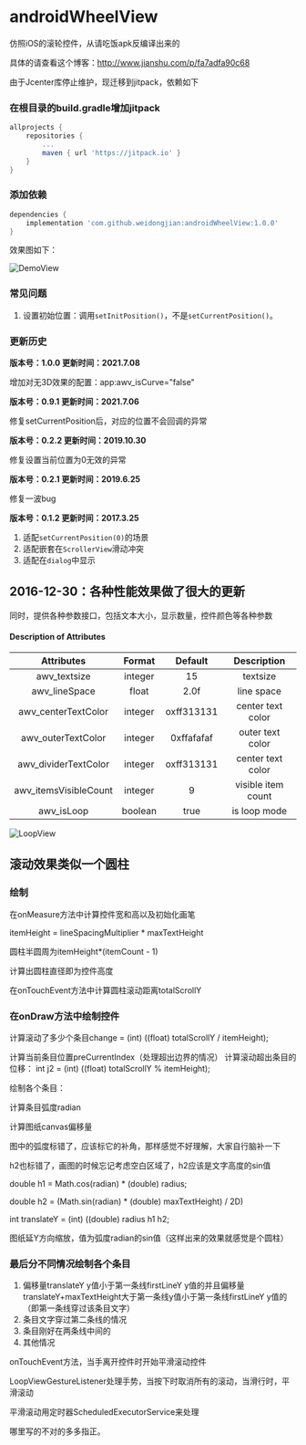 # androidWheelView
仿照iOS的滚轮控件，从请吃饭apk反编译出来的

具体的请查看这个博客：http://www.jianshu.com/p/fa7adfa90c68

由于Jcenter库停止维护，现迁移到jitpack，依赖如下
### 在根目录的build.gradle增加jitpack
```gradle
allprojects {
	repositories {
		...
		maven { url 'https://jitpack.io' }
	}
}
```

### 添加依赖
```gradle
dependencies {
    implementation 'com.github.weidongjian:androidWheelView:1.0.0'
}
```



效果图如下：

![DemoView](/photo/1625735942774356.gif)



### 常见问题

1. 设置初始位置：调用`setInitPosition()`，不是`setCurrentPosition()`。

### 更新历史
**版本号：1.0.0 更新时间：2021.7.08**

增加对无3D效果的配置：app:awv_isCurve="false"

**版本号：0.9.1 更新时间：2021.7.06**

修复setCurrentPosition后，对应的位置不会回调的异常

**版本号：0.2.2 更新时间：2019.10.30**

修复设置当前位置为0无效的异常

**版本号：0.2.1 更新时间：2019.6.25**

修复一波bug

**版本号：0.1.2   更新时间：2017.3.25**

1. 适配`setCurrentPosition(0)`的场景
2. 适配嵌套在`ScrollerView`滑动冲突
3. 适配在`dialog`中显示



## 2016-12-30：各种性能效果做了很大的更新

同时，提供各种参数接口，包括文本大小，显示数量，控件颜色等各种参数
#### Description of Attributes

|      Attributes       | Format  |  Default   |    Description     |
| :-------------------: | :-----: | :--------: | :----------------: |
|     awv_textsize      | integer |     15     |      textsize      |
|     awv_lineSpace     |  float  |    2.0f    |     line space     |
|  awv_centerTextColor  | integer | oxff313131 | center text color  |
|  awv_outerTextColor   | integer | 0xffafafaf |  outer text color  |
| awv_dividerTextColor  | integer | oxff313131 | center text color  |
| awv_itemsVisibleCount | integer |     9      | visible item count |
|      awv_isLoop       | boolean |    true    |    is loop mode    |

![LoopView](/photo/circle.jpg)

## 滚动效果类似一个圆柱 ##
### 绘制 ###

在onMeasure方法中计算控件宽和高以及初始化画笔

itemHeight = lineSpacingMultiplier * maxTextHeight

圆柱半圆周为itemHeight*(itemCount - 1)

计算出圆柱直径即为控件高度

在onTouchEvent方法中计算圆柱滚动距离totalScrollY

### 在onDraw方法中绘制控件 ###

计算滚动了多少个条目change = (int) ((float) totalScrollY / itemHeight);

计算当前条目位置preCurrentIndex（处理超出边界的情况）
计算滚动超出条目的位移：
int j2 = (int) ((float) totalScrollY % itemHeight);

绘制各个条目：

计算条目弧度radian

计算图纸canvas偏移量

图中的弧度标错了，应该标它的补角，那样感觉不好理解，大家自行脑补一下

h2也标错了，画图的时候忘记考虑空白区域了，h2应该是文字高度的sin值

double h1 = Math.cos(radian) * (double) radius;

double h2 = (Math.sin(radian) * (double) maxTextHeight) / 2D)

int translateY = (int) ((double) radius h1 h2;

图纸延Y方向缩放，值为弧度radian的sin值（这样出来的效果就感觉是个圆柱）

### 最后分不同情况绘制各个条目 ###
1. 偏移量translateY y值小于第一条线firstLineY y值的并且偏移量translateY+maxTextHeight大于第一条线y值小于第一条线firstLineY y值的（即第一条线穿过该条目文字）
2. 条目文字穿过第二条线的情况
3. 条目刚好在两条线中间的
4. 其他情况

onTouchEvent方法，当手离开控件时开始平滑滚动控件

LoopViewGestureListener处理手势，当按下时取消所有的滚动，当滑行时，平滑滚动

平滑滚动用定时器ScheduledExecutorService来处理

哪里写的不对的多多指正。
